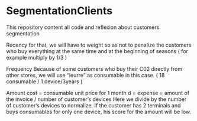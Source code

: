 # SegmentationClients
This repository content all code and reflexion about customers segmentation

 Recency
for that, we will have to weight so as not to penalize the customers who buy everything at the same time and at the beginning of seasons ( for example multiply by 1/3 )


Frequency
Because of some customers who buy their C02 directly from other stores, we will use “leurre” as consumable in this case. ( 18 consumable / 1 device/3years )

Amount
cost = consumable unit price for 1 month 
d = expense = amount of the invoice / number of customer’s devices
Here we divide by the number of customer’s devices to normalize. If the customer has 2 terminals and buys consumables for only one device, his score for the amount will be low.
